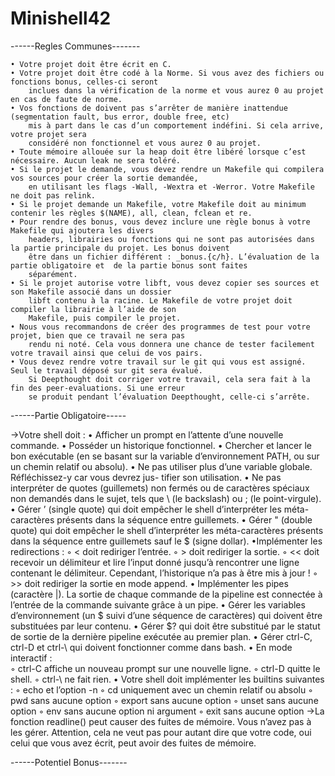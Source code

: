 # Minishell42

------Regles Communes-------

	• Votre projet doit être écrit en C.
	• Votre projet doit être codé à la Norme. Si vous avez des fichiers ou fonctions bonus, celles-ci seront
		inclues dans la vérification de la norme et vous aurez 0 au projet en cas de faute de norme.
	• Vos fonctions de doivent pas s’arrêter de manière inattendue (segmentation fault, bus error, double free, etc)
		mis à part dans le cas d’un comportement indéfini. Si cela arrive, votre projet sera
		considéré non fonctionnel et vous aurez 0 au projet.
	• Toute mémoire allouée sur la heap doit être libéré lorsque c’est nécessaire. Aucun leak ne sera toléré.
	• Si le projet le demande, vous devez rendre un Makefile qui compilera vos sources pour créer la sortie demandée,
		en utilisant les flags -Wall, -Wextra et -Werror. Votre Makefile ne doit pas relink.
	• Si le projet demande un Makefile, votre Makefile doit au minimum contenir les règles $(NAME), all, clean, fclean et re.
	• Pour rendre des bonus, vous devez inclure une règle bonus à votre Makefile qui ajoutera les divers 
		headers, librairies ou fonctions qui ne sont pas autorisées dans la partie principale du projet. Les bonus doivent
		être dans un fichier différent : _bonus.{c/h}. L’évaluation de la partie obligatoire et 	de la partie bonus sont faites
		séparément.
	• Si le projet autorise votre libft, vous devez copier ses sources et son Makefile associé dans un dossier 
		libft contenu à la racine. Le Makefile de votre projet doit compiler la librairie à l’aide de son
		Makefile, puis compiler le projet.
	• Nous vous recommandons de créer des programmes de test pour votre projet, bien que ce travail ne sera pas
		rendu ni noté. Cela vous donnera une chance de tester facilement votre travail ainsi que celui de vos pairs.
	• Vous devez rendre votre travail sur le git qui vous est assigné. Seul le travail déposé sur git sera évalué.
		Si Deepthought doit corriger votre travail, cela sera fait à la fin des peer-evaluations. Si une erreur
		se produit pendant l’évaluation Deepthought, celle-ci s’arrête.

------Partie Obligatoire-----

->Votre shell doit :
    • Afficher un prompt en l’attente d’une nouvelle commande.
    • Posséder un historique fonctionnel.
    • Chercher et lancer le bon exécutable (en se basant sur la variable d’environnement PATH, ou sur un
        chemin relatif ou absolu).
    • Ne pas utiliser plus d’une variable globale. Réfléchissez-y car vous devrez jus- tifier son utilisation.
    • Ne pas interpréter de quotes (guillemets) non fermés ou de caractères spéciaux non demandés dans le sujet, 
		tels que \ (le backslash) ou ; (le point-virgule).
    • Gérer ’ (single quote) qui doit empêcher le shell d’interpréter les méta-caractères présents dans la séquence
		entre guillemets.
    • Gérer " (double quote) qui doit empêcher le shell d’interpréter les méta-caractères présents dans la séquence
		entre guillemets sauf le $ (signe dollar).
	•Implémenter les redirections :
		◦ < doit rediriger l’entrée.
		◦ > doit rediriger la sortie.
		◦ << doit recevoir un délimiteur et lire l’input donné jusqu’à rencontrer une ligne contenant le délimiteur.
			Cependant, l’historique n’a pas à être mis à jour !
		◦ >> doit rediriger la sortie en mode append.
	• Implémenter les pipes (caractère |). La sortie de chaque commande de la pipeline
	est connectée à l’entrée de la commande suivante grâce à un pipe.
	• Gérer les variables d’environnement (un $ suivi d’une séquence de caractères)
	qui doivent être substituées par leur contenu.
	• Gérer $? qui doit être substitué par le statut de sortie de la dernière pipeline exécutée au premier plan.
	• Gérer ctrl-C, ctrl-D et ctrl-\ qui doivent fonctionner comme dans bash.
	• En mode interactif :	
		◦ ctrl-C affiche un nouveau prompt sur une nouvelle ligne. ◦ ctrl-D quitte le shell.
		◦ ctrl-\ ne fait rien.
	• Votre shell doit implémenter les builtins suivantes :
		◦ echo et l’option -n
		◦ cd uniquement avec un chemin relatif ou absolu ◦ pwd sans aucune option
		◦ export sans aucune option
	◦ unset sans aucune option
	◦ env sans aucune option ni argument
	◦ exit sans aucune option
->La fonction readline() peut causer des fuites de mémoire. Vous n’avez pas à les gérer. Attention, cela ne veut pas
	pour autant dire que votre code, oui celui que vous avez écrit, peut avoir des fuites de mémoire.

------Potentiel Bonus-------